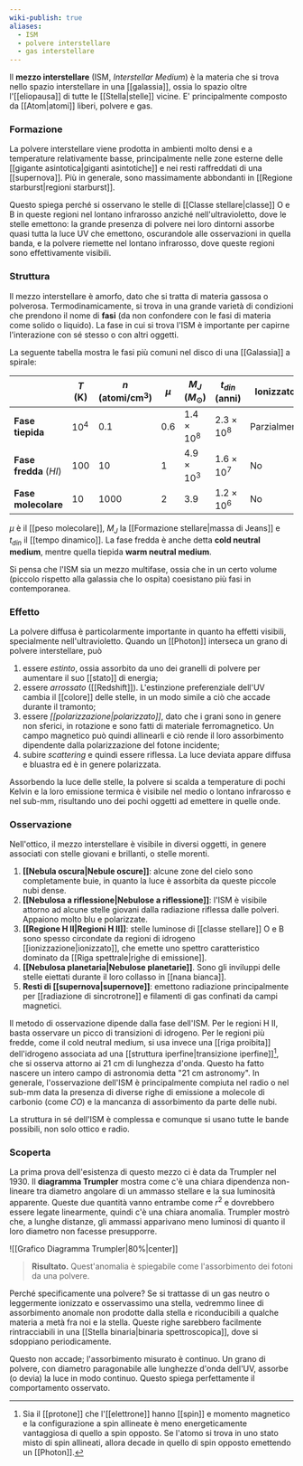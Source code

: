 ```yaml
---
wiki-publish: true
aliases:
  - ISM
  - polvere interstellare
  - gas interstellare
---
```

Il **mezzo interstellare** (ISM, *Interstellar Medium*) è la materia che si trova nello spazio interstellare in una [[galassia]], ossia lo spazio oltre l'[[eliopausa]] di tutte le [[Stella|stelle]] vicine. E' principalmente composto da [[Atom|atomi]] liberi, polvere e gas.
### Formazione
La polvere interstellare viene prodotta in ambienti molto densi e a temperature relativamente basse, principalmente nelle zone esterne delle [[gigante asintotica|giganti asintotiche]] e nei resti raffreddati di una [[supernova]]. Più in generale, sono massimamente abbondanti in [[Regione starburst|regioni starburst]].

Questo spiega perché si osservano le stelle di [[Classe stellare|classe]] O e B in queste regioni nel lontano infrarosso anziché nell'ultravioletto, dove le stelle emettono: la grande presenza di polvere nei loro dintorni assorbe quasi tutta la luce UV che emettono, oscurandole alle osservazioni in quella banda, e la polvere riemette nel lontano infrarosso, dove queste regioni sono effettivamente visibili.
### Struttura
Il mezzo interstellare è amorfo, dato che si tratta di materia gassosa o polverosa. Termodinamicamente, si trova in una grande varietà di condizioni che prendono il nome di **fasi** (da non confondere con le fasi di materia come solido o liquido). La fase in cui si trova l'ISM è importante per capirne l'interazione con sé stesso o con altri oggetti.

La seguente tabella mostra le fasi più comuni nel disco di una [[Galassia]] a spirale:

|                        | $T$ (K)  | $n$ (atomi/cm$^{3}$) | $\mu$ | $M_{J}$ ($M_{\odot}$) | $t_{din}$ (anni)  | Ionizzato?   |
| ---------------------- | -------- | -------------------- | ----- | --------------------- | ----------------- | ------------ |
| **Fase tiepida**       | $10^{4}$ | $0.1$                | $0.6$ | $1.4\times10^{8}$     | $2.3\times10^{8}$ | Parzialmente |
| **Fase fredda** ($HI$) | $100$    | $10$                 | $1$   | $4.9\times10^{3}$     | $1.6\times10^{7}$ | No           |
| **Fase molecolare**    | $10$     | $1000$               | $2$   | $3.9$                 | $1.2\times10^{6}$ | No           |

$\mu$ è il [[peso molecolare]], $M_{J}$ la [[Formazione stellare|massa di Jeans]] e $t_{din}$ il [[tempo dinamico]]. La fase fredda è anche detta **cold neutral medium**, mentre quella tiepida **warm neutral medium**.

Si pensa che l'ISM sia un mezzo multifase, ossia che in un certo volume (piccolo rispetto alla galassia che lo ospita) coesistano più fasi in contemporanea.
### Effetto
La polvere diffusa è particolarmente importante in quanto ha effetti visibili, specialmente nell'ultravioletto. Quando un [[Photon]] interseca un grano di polvere interstellare, può
1. essere *estinto*, ossia assorbito da uno dei granelli di polvere per aumentare il suo [[stato]] di energia;
2. essere *arrossato* ([[Redshift]]). L'estinzione preferenziale dell'UV cambia il [[colore]] delle stelle, in un modo simile a ciò che accade durante il tramonto;
3. essere *[[polarizzazione|polarizzato]]*, dato che i grani sono in genere non sferici, in rotazione e sono fatti di materiale ferromagnetico. Un campo magnetico può quindi allinearli e ciò rende il loro assorbimento dipendente dalla polarizzazione del fotone incidente;
4. subire *scattering* e quindi essere riflessa. La luce deviata appare diffusa e bluastra ed è in genere polarizzata.

Assorbendo la luce delle stelle, la polvere si scalda a temperature di pochi Kelvin e la loro emissione termica è visibile nel medio o lontano infrarosso e nel sub-mm, risultando uno dei pochi oggetti ad emettere in quelle onde.
### Osservazione
Nell'ottico, il mezzo interstellare è visibile in diversi oggetti, in genere associati con stelle giovani e brillanti, o stelle morenti.
1. **[[Nebula oscura|Nebule oscure]]**: alcune zone del cielo sono completamente buie, in quanto la luce è assorbita da queste piccole nubi dense.
2. **[[Nebulosa a riflessione|Nebulose a riflessione]]**: l'ISM è visibile attorno ad alcune stelle giovani dalla radiazione riflessa dalle polveri. Appaiono molto blu e polarizzate.
3. **[[Regione H II|Regioni H II]]**: stelle luminose di [[classe stellare]] O e B sono spesso circondate da regioni di idrogeno [[ionizzazione|ionizzato]], che emette uno spettro caratteristico dominato da [[Riga spettrale|righe di emissione]].
4. **[[Nebulosa planetaria|Nebulose planetarie]]**. Sono gli inviluppi delle stelle eiettati durante il loro collasso in [[nana bianca]].
5. **Resti di [[supernova|supernove]]**: emettono radiazione principalmente per [[radiazione di sincrotrone]] e filamenti di gas confinati da campi magnetici.

Il metodo di osservazione dipende dalla fase dell'ISM. Per le regioni H II, basta osservare un picco di transizioni di idrogeno. Per le regioni più fredde, come il cold neutral medium, si usa invece una [[riga proibita]] dell'idrogeno associata ad una [[struttura iperfine|transizione iperfine]][^1], che si osserva attorno ai 21 cm di lunghezza d'onda. Questo ha fatto nascere un intero campo di astronomia detta "21 cm astronomy". In generale, l'osservazione dell'ISM è principalmente compiuta nel radio o nel sub-mm data la presenza di diverse righe di emissione a molecole di carbonio (come $CO$) e la mancanza di assorbimento da parte delle nubi.

La struttura in sé dell'ISM è complessa e comunque si usano tutte le bande possibili, non solo ottico e radio.
### Scoperta
La prima prova dell'esistenza di questo mezzo ci è data da Trumpler nel 1930. Il **diagramma Trumpler** mostra come c'è una chiara dipendenza non-lineare tra diametro angolare di un ammasso stellare e la sua luminosità apparente. Queste due quantità vanno entrambe come $r^{2}$ e dovrebbero essere legate linearmente, quindi c'è una chiara anomalia. Trumpler mostrò che, a lunghe distanze, gli ammassi apparivano meno luminosi di quanto il loro diametro non facesse presupporre.

![[Grafico Diagramma Trumpler|80%|center]]

> **Risultato.** Quest'anomalia è spiegabile come l'assorbimento dei fotoni da una polvere.

Perché specificamente una polvere? Se si trattasse di un gas neutro o leggermente ionizzato e osservassimo una stella, vedremmo linee di assorbimento anomale non prodotte dalla stella e riconducibili a qualche materia a metà fra noi e la stella. Queste righe sarebbero facilmente rintracciabili in una [[Stella binaria|binaria spettroscopica]], dove si sdoppiano periodicamente.

Questo non accade; l'assorbimento misurato è continuo. Un grano di polvere, con diametro paragonabile alle lunghezze d'onda dell'UV, assorbe (o devia) la luce in modo continuo. Questo spiega perfettamente il comportamento osservato.

[^1]: Sia il [[protone]] che l'[[elettrone]] hanno [[spin]] e momento magnetico e la configurazione a spin allineate è meno energeticamente vantaggiosa di quello a spin opposto. Se l'atomo si trova in uno stato misto di spin allineati, allora decade in quello di spin opposto emettendo un [[Photon]]. 